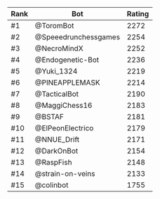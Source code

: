 Rank|Bot|Rating
---|---|---
#1|@ToromBot|2272
#2|@Speeedrunchessgames|2254
#3|@NecroMindX|2252
#4|@Endogenetic-Bot|2236
#5|@Yuki_1324|2219
#6|@PINEAPPLEMASK|2214
#7|@TacticalBot|2190
#8|@MaggiChess16|2183
#9|@BSTAF|2181
#10|@ElPeonElectrico|2179
#11|@NNUE_Drift|2171
#12|@DarkOnBot|2154
#13|@RaspFish|2148
#14|@strain-on-veins|2133
#15|@colinbot|1755

